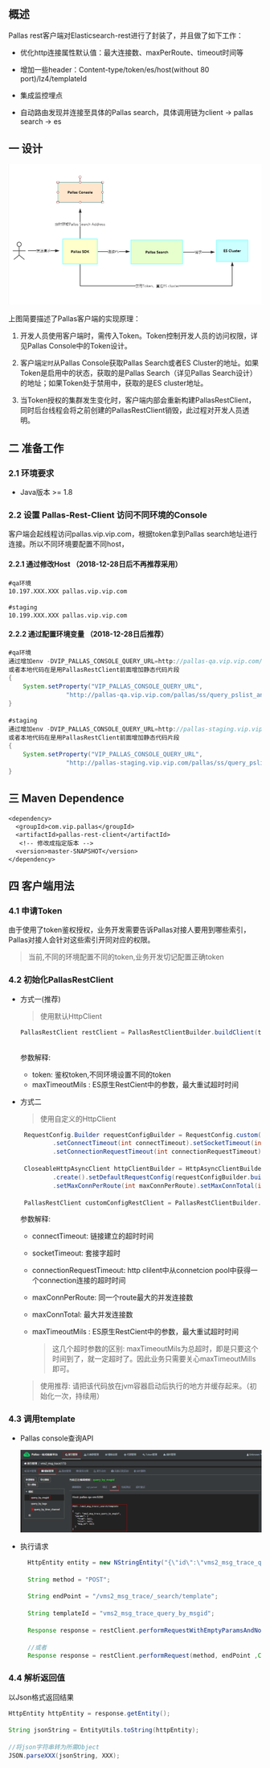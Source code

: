 
## 概述

Pallas rest客户端对Elasticsearch-rest进行了封装了，并且做了如下工作：

- 优化http连接属性默认值：最大连接数、maxPerRoute、timeout时间等

- 增加一些header：Content-type/token/es/host(without 80 port)/lz4/templateId

- 集成监控埋点

- 自动路由发现并连接至具体的Pallas search，具体调用链为client -> pallas search -> es


## 一 设计

![](image/sdk.PNG)

上图简要描述了Pallas客户端的实现原理：

1. 开发人员使用客户端时，需传入Token。Token控制开发人员的访问权限，详见Pallas Console中的Token设计。

2. 客户端`定时`从Pallas Console获取Pallas Search或者ES Cluster的地址。如果Token是启用中的状态，获取的是Pallas Search（详见Pallas Search设计）的地址；如果Token处于禁用中，获取的是ES cluster地址。

3. 当Token授权的集群发生变化时，客户端内部会重新构建PallasRestClient，同时后台线程会将之前创建的PallasRestClient销毁，此过程对开发人员透明。

## 二 准备工作 

### 2.1 环境要求
   
  - Java版本 >= 1.8
  
### 2.2 设置 Pallas-Rest-Client 访问不同环境的Console

客户端会起线程访问pallas.vip.vip.com，根据token拿到Pallas search地址进行连接。所以不同环境要配置不同host，

#### 2.2.1 通过修改Host （2018-12-28日后不再推荐采用） 

```
#qa环境
10.197.XXX.XXX pallas.vip.vip.com  

#staging
10.199.XXX.XXX pallas.vip.vip.com 

```  

#### 2.2.2 通过配置环境变量 （2018-12-28日后推荐）
```java
#qa环境
通过增加env -DVIP_PALLAS_CONSOLE_QUERY_URL=http://pallas-qa.vip.vip.com/pallas/ss/query_pslist_and_domain.json
或者本地代码在是用PallasRestClient前面增加静态代码片段
{
    System.setProperty("VIP_PALLAS_CONSOLE_QUERY_URL",
    			"http://pallas-qa.vip.vip.com/pallas/ss/query_pslist_and_domain.json");
}

#staging
通过增加env -DVIP_PALLAS_CONSOLE_QUERY_URL=http://pallas-staging.vip.vip.com/pallas/ss/query_pslist_and_domain.json
或者本地代码在是用PallasRestClient前面增加静态代码片段
{
    System.setProperty("VIP_PALLAS_CONSOLE_QUERY_URL",
    			"http://pallas-staging.vip.vip.com/pallas/ss/query_pslist_and_domain.json");
}

```  

## 三 Maven Dependence

````
<dependency>
  <groupId>com.vip.pallas</groupId>
  <artifactId>pallas-rest-client</artifactId>
   <!-- 修改成指定版本 -->
  <version>master-SNAPSHOT</version>
</dependency>

````

## 四 客户端用法

### 4.1 申请Token  

  由于使用了token鉴权授权，业务开发需要告诉Pallas对接人要用到哪些索引，Pallas对接人会针对这些索引开同对应的权限。

  > 当前,不同的环境配置不同的token,业务开发切记配置正确token
   
### 4.2 初始化PallasRestClient

  - 方式一(推荐)
  
    >使用默认HttpClient
  
    ```java
    PallasRestClient restClient = PallasRestClientBuilder.buildClient(token, maxTimeoutMils);
      
    ```
    参数解释:
  
     - token: 鉴权token,不同环境设置不同的token
     - maxTimeoutMils : ES原生RestCient中的参数，最大重试超时时间
  
  - 方式二
  
    >   使用自定义的HttpClient
    
    ````java
     RequestConfig.Builder requestConfigBuilder = RequestConfig.custom()
             .setConnectTimeout(int connectTimeout).setSocketTimeout(int socketTimeout)
             .setConnectionRequestTimeout(int connectionRequestTimeout);
             
     CloseableHttpAsyncClient httpClientBuilder = HttpAsyncClientBuilder
             .create().setDefaultRequestConfig(requestConfigBuilder.build())
             .setMaxConnPerRoute(int maxConnPerRoute).setMaxConnTotal(int maxConnTotal).build();
     
     PallasRestClient customConfigRestClient = PallasRestClientBuilder.buildClient(token, httpClientBuilder, maxTimeoutMils);
    ````
     
     参数解释:
     
       - connectTimeout: 链接建立的超时时间
       
       - socketTimeout: 套接字超时
       
       - connectionRequestTimeout: http clilent中从connetcion pool中获得一个connection连接的超时时间
       
       - maxConnPerRoute: 同一个route最大的并发连接数
       
       - maxConnTotal: 最大并发连接数
       
       - maxTimeoutMils : ES原生RestCient中的参数，最大重试超时时间
         
         > 这几个超时参数的区别: maxTimeoutMils为总超时，即是只要这个时间到了，就一定超时了。因此业务只需要关心maxTimeoutMills即可。
    
    > 使用推荐: 请把该代码放在jvm容器启动后执行的地方并缓存起来。（初始化一次，持续用）
    
### 4.3 调用template
  
  - Pallas console查询API
  
    ![](image/clientTemplate.png)
  
  - 执行请求
    
    ````java
      HttpEntity entity = new NStringEntity("{\"id\":\"vms2_msg_trace_query_by_msgid\"}", ContentType.APPLICATION_JSON);
      
      String method = "POST";
            
      String endPoint = "/vms2_msg_trace/_search/template";
      
      String templateId = "vms2_msg_trace_query_by_msgid";
     
      Response response = restClient.performRequestWithEmptyParamsAndNoHeaders(method, endPoint, templateId, entity);
      
      //或者
      Response response = restClient.performRequest(method, endPoint ,Collections.<String, String>emptyMap(), templateId, entity, new Header[0]);
    ````

### 4.4 解析返回值
  
  以Json格式返回结果
 
   ````java
   HttpEntity httpEntity = response.getEntity();
  
   String jsonString = EntityUtils.toString(httpEntity);
  
   //将json字符串转为所需Object
   JSON.parseXXX(jsonString, XXX);
     
   ````    






